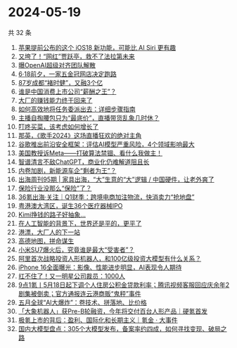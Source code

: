 # 2024-05-19

共 32 条

<!-- BEGIN 36KR -->
<!-- 最后更新时间 2024-05-19 11:01:04 +0800 -->
1. [苹果提前公布的这个 iOS18 新功能，可能比 AI Siri 更有趣](https://36kr.com/p/2780966415418245)
1. [又垮了！“网红”贾跃亭，救不了法拉第未来](https://36kr.com/p/2780751602799232)
1. [曝OpenAI超级对齐团队解散](https://36kr.com/p/2780711294485638)
1. [6·18前夕，一家五金冠网店决定跑路](https://36kr.com/p/2780113475293829)
1. [87岁成都“褚时健”，又融3个亿](https://36kr.com/p/2781024086066051)
1. [谁是中国消费上市公司“薪酬之王”？](https://36kr.com/p/2780048582903553)
1. [大厂的赚钱能力终于回来了](https://36kr.com/p/2780024100800263)
1. [如何高效地将任务委派出去：详细步骤指南](https://36kr.com/p/2595377624021632)
1. [主播自掏腰包只为“最底价”，直播带货乱象几时休？](https://36kr.com/p/2780699944978182)
1. [叮咚买菜，该考虑如何增长了](https://36kr.com/p/2779947461591941)
1. [那英，《歌手2024》这场直播狂欢的绝对主角](https://36kr.com/p/2780144449917577)
1. [谷歌推出前沿安全框架：评估AI模型严重风险，4个领域影响最大](https://36kr.com/p/2780711425410176)
1. [美国教授诉Meta——打破算法禁锢、看什么我做主！](https://36kr.com/p/2780865867551363)
1. [智谱清言不敌ChatGPT，商业化仍难解道阻且长](https://36kr.com/p/2780862023484553)
1. [内卷加剧，新能源车企“剩者为王”？](https://36kr.com/p/2780752275326721)
1. [出海周刊95期 | 家具出海，“大”生意的“大”逻辑 / 中国硬件，让老外爽了](https://36kr.com/p/2780801795327106)
1. [保险行业没那么“保险”了？](https://36kr.com/p/2780755843191428)
1. [36氪出海·关注｜Q1财季：跨境电商加注物流，快消卖力“抢地盘”](https://36kr.com/p/2780056132584328)
1. [粤港澳大湾区，诞生36个医疗器械IPO](https://36kr.com/p/2780677750752387)
1. [Kimi挣钱的路子好抽象…](https://36kr.com/p/2781340726068353)
1. [在人工智能的背景下，世界还是平的，更平了](https://36kr.com/p/2778008018601090)
1. [港漂，大厂人的下一站](https://36kr.com/p/2781275862828160)
1. [高德地图，拼命谋生](https://36kr.com/p/2781579949671557)
1. [小米SU7爆火后，究竟谁是最大“受害者”？](https://36kr.com/p/2779966105932418)
1. [阿里首次战略投资人形机器人，和100亿级投资大模型有什么关系？](https://36kr.com/p/2780053663089545)
1. [iPhone 16全面曝光：影像、性能进步明显，AI表现令人期待](https://36kr.com/p/2780150505951878)
1. [扛不住了！又一明星公司裁员：1000人](https://36kr.com/p/2779958567289984)
1. [9点1氪丨5月18日起下调个人住房公积金贷款利率；腾讯视频客服回应庆余年2剧集被倒卖；官方通报连云港商贩“鬼秤”事件](https://36kr.com/p/2780740028531593)
1. [五月全球“AI大爆炸”：卷技术、拼落地、比价格](https://36kr.com/p/2780118671836034)
1. [「大象机器人」获Pre-B轮融资，今年将交付百台人形产品｜硬氪首发](https://36kr.com/p/2779370364667017)
1. [极氪上市的背后：盈利、国际化和长期主义｜氪金 · 大事件](https://36kr.com/p/2779952307192713)
1. [国内大模型盘点：305个大模型发布，备案率约四成，如何寻找变现、破局之路](https://36kr.com/p/2780040026473353)
<!-- END 36KR -->
